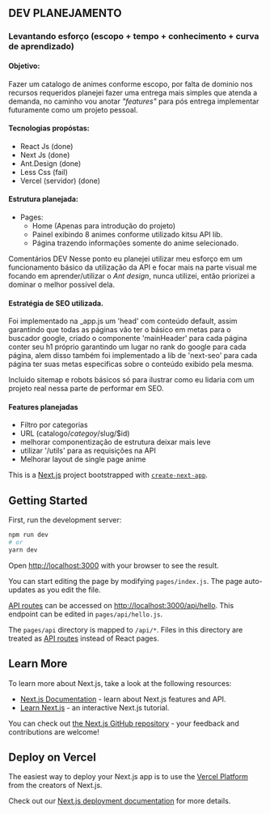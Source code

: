 ## DEV PLANEJAMENTO

### Levantando esforço (escopo + tempo + conhecimento + curva de aprendizado)

#### Objetivo:

Fazer um catalogo de animes conforme escopo, por falta de dominio nos recursos requeridos planejei fazer uma entrega mais simples que atenda a demanda, no caminho vou anotar *"features"* para pós entrega implementar futuramente como um projeto pessoal.  

#### Tecnologias propóstas:

- React Js              (done)
- Next Js               (done)
- Ant.Design            (done)
- Less Css              (fail) 
- Vercel (servidor)     (done)

#### Estrutura planejada:

- Pages:
    - Home (Apenas para introdução do projeto)
    - Painel exibindo 8 animes conforme utilizado kitsu API lib.
    - Página trazendo informações somente do anime selecionado.
    
Comentários DEV
Nesse ponto eu planejei utilizar meu esforço em um funcionamento básico da utilização da API e focar mais na parte visual me focando em aprender/utilizar o *Ant design*, nunca utilizei, então priorizei a dominar o melhor possível dela. 

#### Estratégia de SEO utilizada.

Foi implementado na _app.js um 'head' com conteúdo default, assim garantindo que todas as páginas vão ter o básico em metas para o buscador google, criado o componente 'mainHeader' para cada página conter seu h1 próprio garantindo um lugar no rank do google para cada página, alem disso também foi implementado a lib de 'next-seo' para cada página ter suas metas especificas sobre o conteúdo exibido pela mesma.  

Incluido sitemap e robots básicos só para ilustrar como eu lidaria com um projeto real nessa parte de performar em SEO.


#### Features planejadas

- Filtro por categorias
- URL (catalogo/$categoy/$slug/$id)
- melhorar componentização de estrutura deixar mais leve
- utilizar '/utils' para as requisições na API
- Melhorar layout de single page anime

This is a [Next.js](https://nextjs.org/) project bootstrapped with [`create-next-app`](https://github.com/vercel/next.js/tree/canary/packages/create-next-app).


## Getting Started

First, run the development server:

```bash
npm run dev
# or
yarn dev
```

Open [http://localhost:3000](http://localhost:3000) with your browser to see the result.

You can start editing the page by modifying `pages/index.js`. The page auto-updates as you edit the file.

[API routes](https://nextjs.org/docs/api-routes/introduction) can be accessed on [http://localhost:3000/api/hello](http://localhost:3000/api/hello). This endpoint can be edited in `pages/api/hello.js`.

The `pages/api` directory is mapped to `/api/*`. Files in this directory are treated as [API routes](https://nextjs.org/docs/api-routes/introduction) instead of React pages.

## Learn More

To learn more about Next.js, take a look at the following resources:

- [Next.js Documentation](https://nextjs.org/docs) - learn about Next.js features and API.
- [Learn Next.js](https://nextjs.org/learn) - an interactive Next.js tutorial.

You can check out [the Next.js GitHub repository](https://github.com/vercel/next.js/) - your feedback and contributions are welcome!

## Deploy on Vercel

The easiest way to deploy your Next.js app is to use the [Vercel Platform](https://vercel.com/new?utm_medium=default-template&filter=next.js&utm_source=create-next-app&utm_campaign=create-next-app-readme) from the creators of Next.js.

Check out our [Next.js deployment documentation](https://nextjs.org/docs/deployment) for more details.

